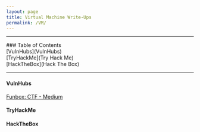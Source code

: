 ```yaml
---
layout: page
title: Virtual Machine Write-Ups
permalink: /VM/
---
```


<hr>
### Table of Contents<br>
[VulnHubs](VulnHubs)<br>
[TryHackMe](Try Hack Me)<br>
[HackTheBox](Hack The Box)
<hr>

#### VulnHubs

 <a href="{{ site.baseurl }}/funbox4">Funbox: CTF - Medium</a><br>

#### TryHackMe

#### HackTheBox

